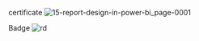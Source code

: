 certificate
![15-report-design-in-power-bi_page-0001](https://github.com/shrutipitale/Data-Analyst-in-Power-BI/assets/80112581/d64dee5b-ac22-4774-b386-e888ece53890)

Badge
![rd](https://github.com/shrutipitale/Data-Analyst-in-Power-BI/assets/80112581/b12da169-edbe-4312-9a7f-310e7927fc90)
